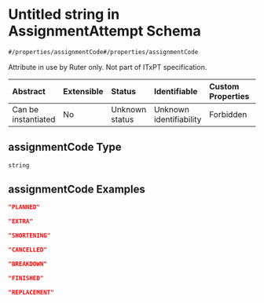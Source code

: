 # Untitled string in AssignmentAttempt Schema

```txt
#/properties/assignmentCode#/properties/assignmentCode
```

Attribute in use by Ruter only. Not part of ITxPT specification.

| Abstract            | Extensible | Status         | Identifiable            | Custom Properties | Additional Properties | Access Restrictions | Defined In                                                                                                 |
| :------------------ | :--------- | :------------- | :---------------------- | :---------------- | :-------------------- | :------------------ | :--------------------------------------------------------------------------------------------------------- |
| Can be instantiated | No         | Unknown status | Unknown identifiability | Forbidden         | Allowed               | none                | [assignment-attempt.json*](../../schema/driver-interaction/assignment-attempt.json "open original schema") |

## assignmentCode Type

`string`

## assignmentCode Examples

```json
"PLANNED"
```

```json
"EXTRA"
```

```json
"SHORTENING"
```

```json
"CANCELLED"
```

```json
"BREAKDOWN"
```

```json
"FINISHED"
```

```json
"REPLACEMENT"
```
